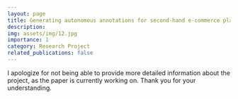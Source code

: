 ```yaml
---
layout: page
title: Generating autonomous annotations for second-hand e-commerce platforms
description:
img: assets/img/12.jpg
importance: 1
category: Research Project
related_publications: false
---
```


I apologize for not being able to provide more detailed information about the project, as the paper is currently working on. Thank you for your understanding.

